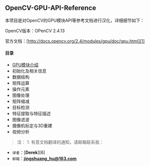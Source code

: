 ## OpenCV-GPU-API-Reference

本项目是对OpenCV的GPU模块API等参考文档进行汉化，详细细节如下：

OpenCV版本：OPenCV 2.4.13

官方文档：[http://docs.opencv.org/2.4/modules/gpu/doc/gpu.html][1]

#### 目录

- [GPU模块介绍][2]
- 初始化及相关信息
- 数据结构
- 矩阵运算
- 操作元素
- 图像处理
- 矩阵缩减
- 目标检测
- 特征提取与特征描述
- 图像滤波
- 摄像机标定与3D重建
- 视频分析


> 注： 1. 有意文档翻译的通知，请邮箱联系我：

- `译者`：[**Derek**][6]
- `邮箱`：**jingshuang_hu@163.com**



[1]: http://docs.opencv.org/2.4/modules/gpu/doc/gpu.html

[2]: https://github.com/TDL-ECT/OpenCV-GPU-API-Reference/blob/master/Chapter%201%EF%BC%9AGPU%E6%A8%A1%E5%9D%97%E4%BB%8B%E7%BB%8D.md

